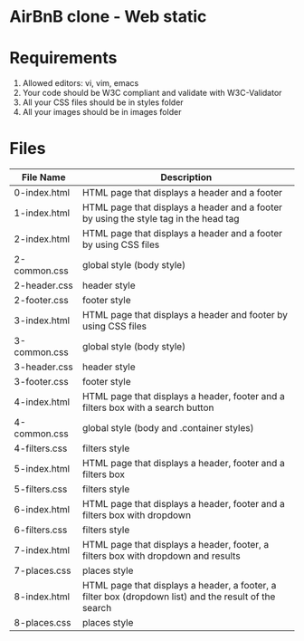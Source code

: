 # AirBnB clone - Web static

# Requirements
1. Allowed editors: vi, vim, emacs
2. Your code should be W3C compliant and validate with W3C-Validator
3. All your CSS files should be in styles folder
4. All your images should be in images folder

# Files
| File Name | Description |
|-----------|-------------|
| 0-index.html | HTML page that displays a header and a footer |
| 1-index.html | HTML page that displays a header and a footer by using the style tag in the head tag |
| 2-index.html | HTML page that displays a header and a footer by using CSS files |
| 2-common.css | global style (body style) |
| 2-header.css | header style |
| 2-footer.css | footer style |
| 3-index.html | HTML page that displays a header and footer by using CSS files |
| 3-common.css | global style (body style) |
| 3-header.css | header style |
| 3-footer.css | footer style |
| 4-index.html | HTML page that displays a header, footer and a filters box with a search button |
| 4-common.css | global style (body and .container styles) |
| 4-filters.css | filters style |
| 5-index.html | HTML page that displays a header, footer and a filters box |
| 5-filters.css | filters style |
| 6-index.html | HTML page that displays a header, footer and a filters box with dropdown |
| 6-filters.css | filters style |
| 7-index.html | HTML page that displays a header, footer, a filters box with dropdown and results |
| 7-places.css | places style |
| 8-index.html | HTML page that displays a header, a footer, a filter box (dropdown list) and the result of the search | 
| 8-places.css | places style |

